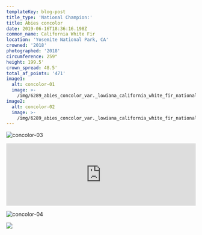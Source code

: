 ```yaml
---
templateKey: blog-post
title_type: 'National Champion:'
title: Abies concolor
date: 2019-06-16T18:36:16.198Z
common_name: California White Fir
location: 'Yosemite National Park, CA'
crowned: '2018'
photographed: '2018'
circumference: 259"
height: 199.5'
crown_spread: 48.5'
total_af_points: '471'
image1:
  alt: concolor-01
  image: >-
    /img/6289_abies_concolor_var._lowiana_california_white_fir_national_champion_yosemite_national_park_american_forests_brian_kelley_base.jpg
image2:
  alt: concolor-02
  image: >-
    /img/6289_abies_concolor_var._lowiana_california_white_fir_national_champion_yosemite_national_park_american_forests_brian_kelley_canopy.jpg
---
```

![concolor-03](/img/6289_abies_concolor_var._lowiana_california_white_fir_national_champion_yosemite_national_park_american_forests_brian_kelley_base_2.jpg)

<iframe width="100%" height="166" scrolling="no" frameborder="no" allow="autoplay" src="https://w.soundcloud.com/player/?url=https%3A//api.soundcloud.com/tracks/602499504&color=%23ff5500&auto_play=false&hide_related=false&show_comments=true&show_user=true&show_reposts=false&show_teaser=true"></iframe>

![concolor-04](/img/6289_abies_concolor_var._lowiana_california_white_fir_national_champion_yosemite_national_park_american_forests_brian_kelley_bark_1.jpg)

![](/img/6289_abies_concolor_var._lowiana_california_white_fir_national_champion_yosemite_national_park_american_forests_brian_kelley_scale.jpg)
